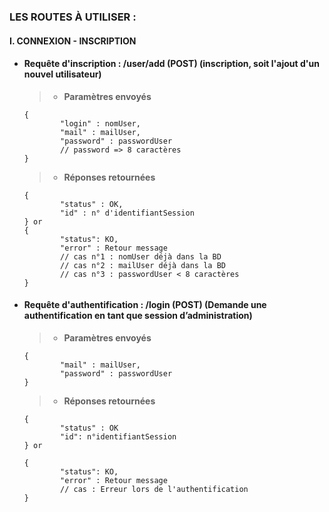 ### LES ROUTES À UTILISER :

#### I. CONNEXION - INSCRIPTION

* #### Requête d'inscription :  /user/add (POST) (inscription, soit l'ajout d'un nouvel utilisateur)

    >*  **Paramètres envoyés**
    ```
    {
            "login" : nomUser,
            "mail" : mailUser,
            "password" : passwordUser
            // password => 8 caractères
    }
    ```

    >* **Réponses retournées**    
    ```
    {
            "status" : OK,
            "id" : n° d'identifiantSession
    } or
    {
            "status": KO,
            "error" : Retour message
            // cas n°1 : nomUser déjà dans la BD
            // cas n°2 : mailUser déjà dans la BD
            // cas n°3 : passwordUser < 8 caractères
    }
    ```




* #### Requête d'authentification :  /login (POST) (Demande une authentification en tant que session d’administration)

    >*  **Paramètres envoyés**
    ```
    {
            "mail" : mailUser,
            "password" : passwordUser
    }
    ```

    >* **Réponses retournées**    
    ```
    {
            "status" : OK
            "id": n°identifiantSession
    } or

    {
            "status": KO,
            "error" : Retour message
            // cas : Erreur lors de l'authentification
    }
    ```





